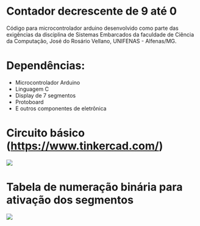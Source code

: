 # Contador decrescente de 9 até 0
Código para microcontrolador arduino desenvolvido 
como parte das exigências da disciplina de Sistemas Embarcados
da faculdade de Ciência da Computação, José do Rosário Vellano, UNIFENAS - Alfenas/MG.

# Dependências:
- Microcontrolador Arduino
- Linguagem C
- Display de 7 segmentos
- Protoboard
- E outros componentes de eletrônica

# Circuito básico (https://www.tinkercad.com/)

<img src="https://i.imgur.com/mGuL2yd.png" />

# Tabela de numeração binária para ativação dos segmentos

<img src="https://i.imgur.com/qml2qPl.png" />
